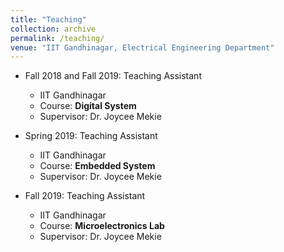 ```yaml
---
title: "Teaching"
collection: archive
permalink: /teaching/
venue: "IIT Gandhinagar, Electrical Engineering Department"
---
```


* Fall 2018 and Fall 2019: Teaching Assistant
  * IIT Gandhinagar
  * Course: **Digital System**
  * Supervisor: Dr. Joycee Mekie
 
* Spring 2019: Teaching Assistant
  * IIT Gandhinagar
  * Course: **Embedded System**
  * Supervisor: Dr. Joycee Mekie
  
* Fall 2019: Teaching Assistant
  * IIT Gandhinagar
  * Course: **Microelectronics Lab**
  * Supervisor: Dr. Joycee Mekie
